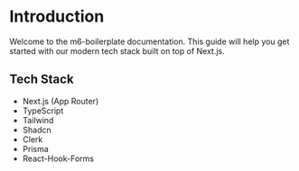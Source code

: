 # Introduction

Welcome to the m6-boilerplate documentation. This guide will help you get started with our modern tech stack built on top of Next.js.

## Tech Stack

- Next.js (App Router)
- TypeScript
- Tailwind
- Shadcn
- Clerk
- Prisma
- React-Hook-Forms
